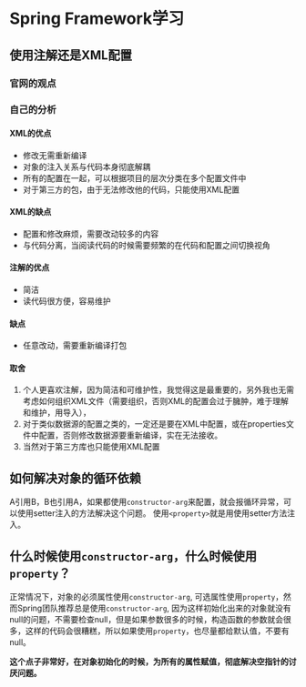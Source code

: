 # Spring Framework学习
## 使用注解还是XML配置

### 官网的观点

### 自己的分析
#### XML的优点

* 修改无需重新编译
* 对象的注入关系与代码本身彻底解耦
* 所有的配置在一起，可以根据项目的层次分类在多个配置文件中
* 对于第三方的包，由于无法修改他的代码，只能使用XML配置

#### XML的缺点

* 配置和修改麻烦，需要改动较多的内容
* 与代码分离，当阅读代码的时候需要频繁的在代码和配置之间切换视角

#### 注解的优点

* 简洁
* 读代码很方便，容易维护

#### 缺点

* 任意改动，需要重新编译打包

#### 取舍

1. 个人更喜欢注解，因为简洁和可维护性，我觉得这是最重要的，另外我也无需考虑如何组织XML文件（需要组织，否则XML的配置会过于臃肿，难于理解和维护，用<import />导入），
2. 对于类似数据源的配置之类的，一定还是要在XML中配置，或在properties文件中配置，否则修改数据源要重新编译，实在无法接收。
3. 当然对于第三方库也只能使用XML配置

## 如何解决对象的循环依赖

A引用B，B也引用A，如果都使用`constructor-arg`来配置，就会报循环异常，可以使用setter注入的方法解决这个问题。
使用`<property>`就是用使用setter方法注入。

## 什么时候使用`constructor-arg`，什么时候使用`property`？

正常情况下，对象的必须属性使用`constructor-arg`, 可选属性使用`property`，然而Spring团队推荐总是使用`constructor-arg`, 因为这样初始化出来的对象就没有null的问题，不需要检查null，但是如果参数很多的时候，构造函数的参数就会很多，这样的代码会很糟糕，所以如果使用`property`，也尽量都给默认值，不要有null。

**这个点子非常好，在对象初始化的时候，为所有的属性赋值，彻底解决空指针的讨厌问题。**